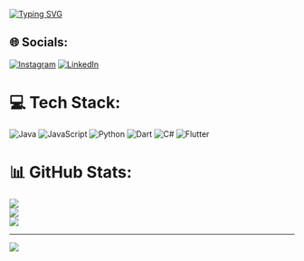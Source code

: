 [![Typing SVG](https://readme-typing-svg.demolab.com/?lines=Backend/DB+dev;Strive+for+Greatness+👨‍💻)](https://git.io/typing-svg)


## 🌐 Socials:
[![Instagram](https://img.shields.io/badge/Instagram-%23E4405F.svg?logo=Instagram&logoColor=white)](https://instagram.com/murilo.girao) [![LinkedIn](https://img.shields.io/badge/LinkedIn-%230077B5.svg?logo=linkedin&logoColor=white)](www.linkedin.com/in/murilo-girão-1b8279289) 

# 💻 Tech Stack:
![Java](https://img.shields.io/badge/java-%23ED8B00.svg?style=for-the-badge&logo=java&logoColor=white) ![JavaScript](https://img.shields.io/badge/javascript-%23323330.svg?style=for-the-badge&logo=javascript&logoColor=%23F7DF1E) ![Python](https://img.shields.io/badge/python-3670A0?style=for-the-badge&logo=python&logoColor=ffdd54) ![Dart](https://img.shields.io/badge/dart-%230175C2.svg?style=for-the-badge&logo=dart&logoColor=white) ![C#](https://img.shields.io/badge/c%23-%23239120.svg?style=for-the-badge&logo=c-sharp&logoColor=white) ![Flutter](https://img.shields.io/badge/Flutter-%2302569B.svg?style=for-the-badge&logo=Flutter&logoColor=white)
# 📊 GitHub Stats:
![](https://github-readme-stats.vercel.app/api?username=MuriloGirao&theme=dark&hide_border=false&include_all_commits=false&count_private=false)<br/>
![](https://github-readme-streak-stats.herokuapp.com/?user=MuriloGirao&theme=dark&hide_border=false)<br/>
![](https://github-readme-stats.vercel.app/api/top-langs/?username=MuriloGirao&theme=dark&hide_border=false&include_all_commits=false&count_private=false&layout=compact)

---
[![](https://visitcount.itsvg.in/api?id=MuriloGirao&icon=0&color=0)](https://visitcount.itsvg.in)

<!-- Proudly created with GPRM ( https://gprm.itsvg.in ) -->
